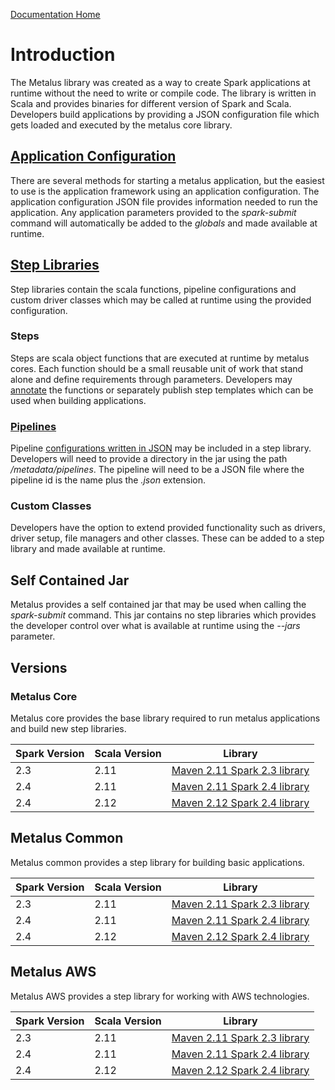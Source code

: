 [Documentation Home](readme.md)

# Introduction
The Metalus library was created as a way to create Spark applications at runtime without the need to write or compile
code. The library is written in Scala and provides binaries for different version of Spark and Scala. Developers build
applications by providing a JSON configuration file which gets loaded and executed by the metalus core library. 

## [Application Configuration](applications.md)
There are several methods for starting a metalus application, but the easiest to use is the application framework using
an application configuration. The application configuration JSON file provides information needed to run the application. 
Any application parameters provided to the _spark-submit_ command will automatically be added to the _globals_ and made 
available at runtime.

## [Step Libraries](step-libraries.md)
Step libraries contain the scala functions, pipeline configurations and custom driver classes which may be called at 
runtime using the provided configuration. 

### Steps
Steps are scala object functions that are executed at runtime by metalus cores. Each function should be a small reusable
unit of work that stand alone and define requirements through parameters. Developers may [annotate](step-annotations.md) 
the functions or separately publish step templates which can be used when building applications. 

### [Pipelines](pipelines.md)
Pipeline [configurations written in JSON](json-pipelines.md) may be included in a step library. Developers will need to
provide a directory in the jar using the path _/metadata/pipelines_. The pipeline will need to be a JSON file where the 
pipeline id is the name plus the _.json_ extension.

### Custom Classes
Developers have the option to extend provided functionality such as drivers, driver setup, file managers and other classes.
These can be added to a step library and made available at runtime.

## Self Contained Jar
Metalus provides a self contained jar that may be used when calling the _spark-submit_ command. This jar contains no step
libraries which provides the developer control over what is available at runtime using the _--jars_ parameter.

## Versions
### Metalus Core
Metalus core provides the base library required to run metalus applications and build new step libraries.

|Spark Version|Scala Version|Library|
|-------------|-------------|-------|
|2.3          |2.11         |[Maven 2.11 Spark 2.3 library](https://search.maven.org/search?q=a:metalus-core_2.11-spark_2.3)|
|2.4          |2.11         |[Maven 2.11 Spark 2.4 library](https://search.maven.org/search?q=a:metalus-core_2.11-spark_2.4)|
|2.4          |2.12         |[Maven 2.12 Spark 2.4 library](https://search.maven.org/search?q=a:metalus-core_2.12-spark_2.4)|

## Metalus Common
Metalus common provides a step library for building basic applications.

|Spark Version|Scala Version|Library|
|-------------|-------------|-------|
|2.3          |2.11         |[Maven 2.11 Spark 2.3 library](https://search.maven.org/search?q=a:metalus-common_2.11-spark_2.3)|
|2.4          |2.11         |[Maven 2.11 Spark 2.4 library](https://search.maven.org/search?q=a:metalus-common_2.11-spark_2.4)|
|2.4          |2.12         |[Maven 2.12 Spark 2.4 library](https://search.maven.org/search?q=a:metalus-common_2.12-spark_2.4)|

## Metalus AWS
Metalus AWS provides a step library for working with AWS technologies.

|Spark Version|Scala Version|Library|
|-------------|-------------|-------|
|2.3          |2.11         |[Maven 2.11 Spark 2.3 library](https://search.maven.org/search?q=a:metalus-aws_2.11-spark_2.3)|
|2.4          |2.11         |[Maven 2.11 Spark 2.4 library](https://search.maven.org/search?q=a:metalus-aws_2.11-spark_2.4)|
|2.4          |2.12         |[Maven 2.12 Spark 2.4 library](https://search.maven.org/search?q=a:metalus-aws_2.12-spark_2.4)|
